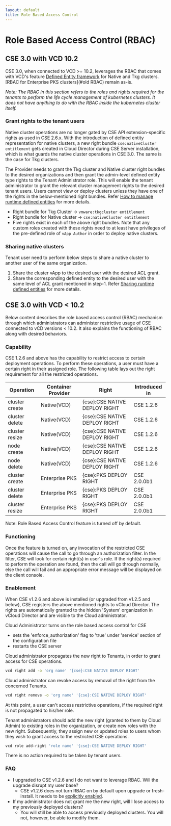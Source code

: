 ```yaml
---
layout: default
title: Role Based Access Control
---
```


# Role Based Access Control (RBAC)
<a name="DEF-RBAC"></a>
## CSE 3.0 with VCD 10.2

CSE 3.0, when connected to VCD >= 10.2, leverages the RBAC that comes with VCD's feature
[Defined Entity framework](https://docs-staging.vmware.com/en/draft/VMware-Cloud-Director/10.2/VMware-Cloud-Director-Service-Provider-Admin-Portal-Guide/GUID-0749DEA0-08A2-4F32-BDD7-D16869578F96.html) 
for Native and Tkg clusters. [RBAC for Enterprise PKS clusters](#old RBAC) remain as-is.

_Note: The RBAC in this section refers to the roles and rights required for the tenants
 to perform the life cycle management of kubernetes clusters. It does not have 
 anything to do with the RBAC inside the kubernetes cluster itself._

<a name="grant-rights"></a>
### Grant rights to the tenant users
Native cluster operations are no longer gated by CSE API extension-specific 
rights as used in CSE 2.6.x. With the introduction of defined entity 
representation for native clusters, a new right bundle `cse:nativeCluster entitlement` 
gets created in Cloud Director during CSE Server installation, which is what 
guards the native cluster operations in CSE 3.0. The same is the case for Tkg clusters. 

The Provider needs to grant the Tkg cluster and Native cluster right bundles 
to the desired organizations and then grant the admin-level defined entity type 
rights to the Tenant Administrator role. This will enable the tenant administrator 
to grant the relevant cluster management rights to the desired tenant users. 
Users cannot view or deploy clusters unless they have one of the rights in the 
below-mentioned right bundles. Refer [How to manage runtime defined entities](https://docs-staging.vmware.com/en/draft/VMware-Cloud-Director/10.2/VMware-Cloud-Director-Service-Provider-Admin-Portal-Guide/GUID-0749DEA0-08A2-4F32-BDD7-D16869578F96.html) for more details.

   * Right bundle for Tkg Cluster → `vmware:tkgcluster entitlement`
   * Right bundle for Native cluster → `cse:nativeCluster entitlement`
   * Five rights exist in each of the above right bundles. Note that any custom 
   roles created with these rights need to at least have privileges 
   of the pre-defined role of `vApp Author` in order to deploy native clusters.

### Sharing native clusters 
Tenant user need to perform below steps to share a native cluster to another 
user of the same organization.
1. Share the cluster vApp to the desired user with the desired ACL grant.
2. Share the corresponding defined entity to the desired user with the same 
level of ACL grant mentioned in step-1. Refer [Sharing runtime defined entities](https://docs-staging.vmware.com/en/draft/VMware-Cloud-Director/10.2/VMware-Cloud-Director-Service-Provider-Admin-Portal-Guide/GUID-DAFF4CE9-B276-4A0B-99D9-22B985153236.html) for more details.

<a name="old RBAC"></a>
## CSE 3.0 with VCD < 10.2
Below content describes the role based access control
(RBAC) mechanism through which administrators can administer restrictive
usage of CSE connected to vCD versions < 10.2. It also explains the functioning of
 RBAC along with desired behaviors.


<a name="capability"></a>
### Capability

CSE 1.2.6 and above has the capability to restrict access to certain deployment
operations. To perform these operations, a user must have a certain right in
their assigned role. The following table lays out the right requirement for all
the restricted operations.

| Operation | Container Provider | Right | Introduced in |
| -| -| -| -|
| cluster create | Native(VCD) | {cse}:CSE NATIVE DEPLOY RIGHT | CSE 1.2.6 |
| cluster delete | Native(VCD) | {cse}:CSE NATIVE DEPLOY RIGHT | CSE 1.2.6 |
| cluster resize | Native(VCD) | {cse}:CSE NATIVE DEPLOY RIGHT | CSE 1.2.6 |
| node create | Native(VCD) | {cse}:CSE NATIVE DEPLOY RIGHT | CSE 1.2.6 |
| node delete | Native(VCD) | {cse}:CSE NATIVE DEPLOY RIGHT | CSE 1.2.6 |
| cluster create | Enterprise PKS | {cse}:PKS DEPLOY RIGHT | CSE 2.0.0b1 |
| cluster delete | Enterprise PKS | {cse}:PKS DEPLOY RIGHT | CSE 2.0.0b1 |
| cluster resize | Enterprise PKS | {cse}:PKS DEPLOY RIGHT | CSE 2.0.0b1 |

Note: Role Based Access Control feature is turned off by default.

<a name="functioning"></a>
### Functioning

Once the feature is turned on, any invocation of the restricted CSE
operations will cause the call to go through an authorization filter. In the
filter, CSE will look for certain right(s) in user's role. If the right(s)
required to perform the operation are found, then the call will go through
normally, else the call will fail and an appropriate error message will be
displayed on the client console.

<a name="enablement"></a>
### Enablement

When CSE v1.2.6 and above is installed (or upgraded from v1.2.5 and below), CSE
registers the above mentioned rights to vCloud Director. The rights are
automatically granted to the hidden 'System' organization in vCloud Director
and are visible to the Cloud administrator.

Cloud Administrator turns on the role based access control for CSE
- sets the 'enforce_authorization' flag to 'true' under 'service' section of
  the configuration file
- restarts the CSE server

Cloud administrator propagates the new right to Tenants, in order to grant
access for CSE operations.
```sh
vcd right add -o 'org name' '{cse}:CSE NATIVE DEPLOY RIGHT'
```
Cloud administrator can revoke access by removal of the right from the
concerned Tenants.
```sh
vcd right remove -o 'org name' '{cse}:CSE NATIVE DEPLOY RIGHT'
```
At this point, a user can't access restrictive operations, if the required
right is not propagated to his/her role.

Tenant administrators should add the new right (granted to them by Cloud Admin)
to existing roles in the organization, or create new roles with the new right.
Subsequently, they assign new or updated roles to users whom they wish to grant
access to the restricted CSE operations.
```sh
vcd role add-right 'role name' '{cse}:CSE NATIVE DEPLOY RIGHT'
```
There is no action required to be taken by tenant users.

<a name="faq"></a>
### FAQ
* I upgraded to CSE v1.2.6 and I do not want to leverage RBAC. Will the upgrade
  disrupt my user base?
    * CSE v1.2.6 does not turn RBAC on by default upon upgrade or
      fresh-install. It needs to be [explicitly enabled](#enablement).
* If my administrator does not grant me the new right, will I lose access to my
  previously deployed clusters?
    * You will still be able to access previously deployed clusters. You will
      not, however, be able to modify them.
